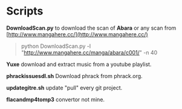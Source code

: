 Scripts
=======
**DownloadScan.py** to download the scan of **Abara** or any scan from [http://www.mangahere.cc/](http://www.mangahere.cc/)
> python DownloadScan.py -l "http://www.mangahere.cc/manga/abara/c001/" -n 40

**Yuxe** download and extract music from a youtube playlist.

**phrackissuesdl.sh** Download phrack from phrack.org.

**updategitre.sh** update "pull" every git project.

**flacandmp4tomp3** convertor not mine.
